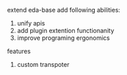 extend eda-base add following abilities:
1. unify apis
2. add plugin extention functionanity
3. improve programing ergonomics


features
1. custom transpoter
